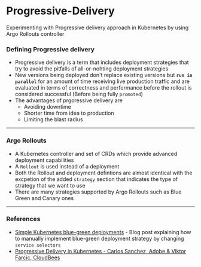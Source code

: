 # Progressive-Delivery
Experimenting with Progressive delivery approach in Kubernetes by using Argo Rollouts controller

### Defining Progressive delivery
- Progressive delivery is a term that includes deployment strategies that try to avoid the pitfalls of all-or-nohting deployment strategies
- New versions being deployed don't replace existing versions but **`run in parallel`** for an amount of time receiving live production traffic and are evaluated in terms of correctness and performance before the rollout is considered successful (Before being fully `promoted`)
- The advantages of prgoressive delivery are
  - Avoiding downtime
  - Shorter time from idea to production
  - Limiting the blast radius

---

### Argo Rollouts
- A Kubernetes controller and set of CRDs which provide advanced deployment capabilities
- A `Rollout` is used instead of a deployment
- Both the Rollout and deployment defintions are almost identical with the excpetion of the added `strategy` section that indicates the type of strategy that we want to use
- There are many strategies supported by Argo Rollouts such as Blue Green and Canary ones

---

### References
- [Simple Kubernetes blue-green deployments](https://blog.nillsf.com/index.php/2019/11/10/simple-kubernetes-blue-green-deployments/) - Blog post explaining how to manually implement blue-green deployment strategy by changing `service selectors`
- [Progressive Delivery in Kubernetes - Carlos Sanchez, Adobe & Viktor Farcic, CloudBees](https://www.youtube.com/watch?v=Jf29YXu1Q48)